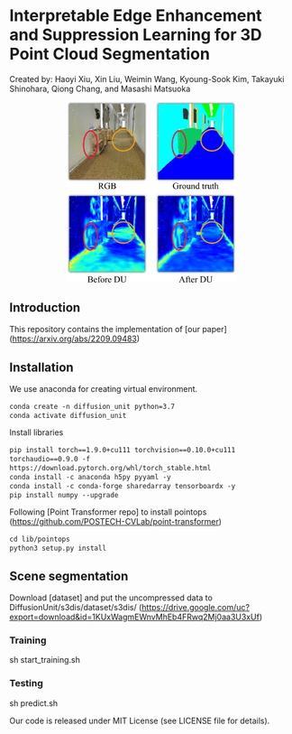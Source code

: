 # Interpretable Edge Enhancement and Suppression Learning for 3D Point Cloud Segmentation
Created by: Haoyi Xiu, Xin Liu, Weimin Wang, Kyoung-Sook Kim, Takayuki Shinohara, Qiong Chang, and Masashi Matsuoka


<!-- ![concept](figures/concept.jpeg) -->
<p align='center'>
<img src="figures/concept.jpeg" alt="concept" width="300"/>

## Introduction
This repository contains the implementation of [our paper]
(https://arxiv.org/abs/2209.09483)

## Installation
We use anaconda for creating virtual environment. 
```
conda create -n diffusion_unit python=3.7
conda activate diffusion_unit
```

Install libraries
```
pip install torch==1.9.0+cu111 torchvision==0.10.0+cu111 torchaudio==0.9.0 -f https://download.pytorch.org/whl/torch_stable.html
conda install -c anaconda h5py pyyaml -y
conda install -c conda-forge sharedarray tensorboardx -y
pip install numpy --upgrade
```

Following [Point Transformer repo] to install pointops 
(https://github.com/POSTECH-CVLab/point-transformer)
```
cd lib/pointops
python3 setup.py install
```
## Scene segmentation
Download [dataset] and put the uncompressed data to DiffusionUnit/s3dis/dataset/s3dis/
(https://drive.google.com/uc?export=download&id=1KUxWagmEWnvMhEb4FRwq2Mj0aa3U3xUf)

### Training
sh start_training.sh

### Testing
sh predict.sh


Our code is released under MIT License (see LICENSE file for details).

